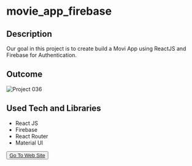 # movie_app_firebase

## Description

Our goal in this project is to create build a Movi App using ReactJS and Firebase for Authentication.

## Outcome

![Project 036](./movie.gif)

## Used Tech and Libraries
- React JS
- Firebase
- React Router
- Material UI  

<button><a href="https://movie-app-firebase-r9tntngfq-muratbzc.vercel.app/">Go To Web Site</a></button>
